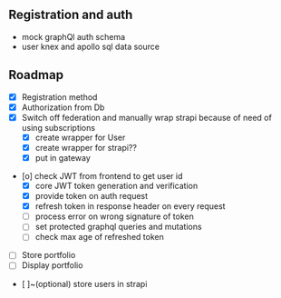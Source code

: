 

## Registration and auth
- mock graphQl auth schema
- user knex and apollo sql data source


## Roadmap
- [x] Registration method
- [x] Authorization from Db
- [x] Switch off federation and manually wrap strapi because of need of using subscriptions
     - [X] create wrapper for User 
     - [X] create wrapper for strapi??
     - [X] put in gateway
- [o] check JWT from frontend to get user id
  - [x] core  JWT token generation and verification
  - [x] provide token on auth request
  - [x] refresh token in response header on every request
  - [ ] process error on wrong signature of token   
  - [ ] set protected graphql queries and mutations
  - [ ] check max age of refreshed token
- [ ] Store portfolio
- [ ] Display portfolio  
- [ ]~(optional) store users in strapi
  

